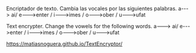 Encriptador de texto. Cambia las vocales por las siguientes palabras. a---> ai/ e--->enter / i--->imes / o--->ober / 
u--->ufat

Text encrypter. Change the vowels for the following words. a---> ai/ e--->enter / i--->imes / o--->ober / 
u--->ufat

https://matiasnoguera.github.io/TextEncryptor/
